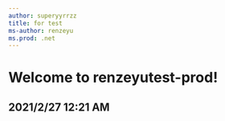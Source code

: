 ```yaml
---
author: superyyrrzz
title: for test
ms-author: renzeyu
ms.prod: .net
---
```


# Welcome to renzeyutest-prod!

## 2021/2/27 12:21 AM
